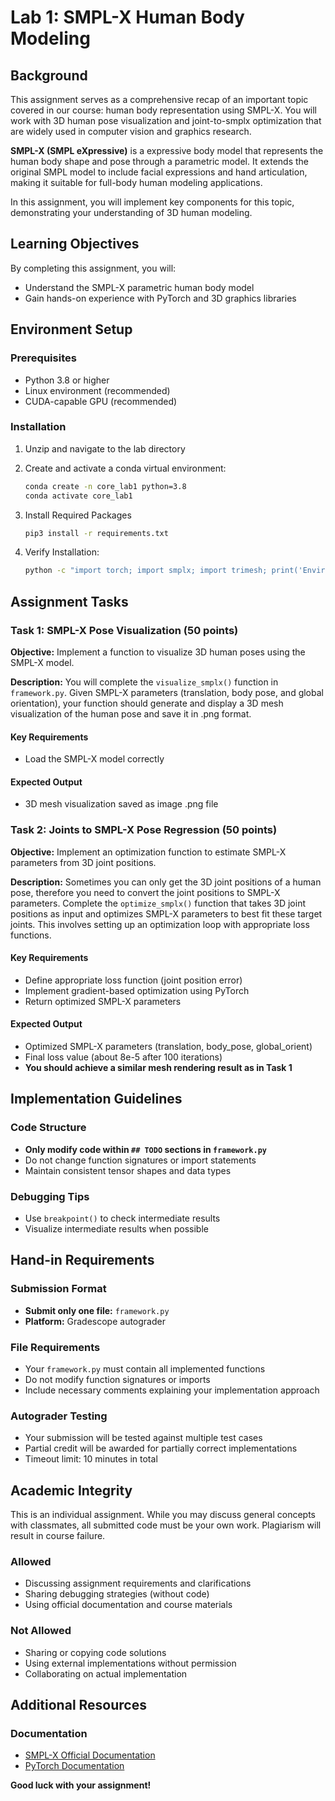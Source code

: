 # Lab 1: SMPL-X Human Body Modeling

## Background

This assignment serves as a comprehensive recap of an important topic covered in our course: human body representation using SMPL-X. You will work with 3D human pose visualization and joint-to-smplx optimization that are widely used in computer vision and graphics research.

**SMPL-X (SMPL eXpressive)** is a expressive body model that represents the human body shape and pose through a parametric model. It extends the original SMPL model to include facial expressions and hand articulation, making it suitable for full-body human modeling applications.

In this assignment, you will implement key components for this topic, demonstrating your understanding of 3D human modeling.

## Learning Objectives

By completing this assignment, you will:

- Understand the SMPL-X parametric human body model
- Gain hands-on experience with PyTorch and 3D graphics libraries

## Environment Setup

### Prerequisites

- Python 3.8 or higher
- Linux environment (recommended)
- CUDA-capable GPU (recommended)

### Installation

1. Unzip and navigate to the lab directory

2. Create and activate a conda virtual environment:

    ```bash
    conda create -n core_lab1 python=3.8
    conda activate core_lab1
    ```

3. Install Required Packages
    ```bash
    pip3 install -r requirements.txt
    ```

4. Verify Installation:

    ```bash
    python -c "import torch; import smplx; import trimesh; print('Environment setup successful')"
    ```

## Assignment Tasks

### Task 1: SMPL-X Pose Visualization (50 points)

**Objective:** Implement a function to visualize 3D human poses using the SMPL-X model.

**Description:** You will complete the `visualize_smplx()` function in `framework.py`. Given SMPL-X parameters (translation, body pose, and global orientation), your function should generate and display a 3D mesh visualization of the human pose and save it in .png format.

#### Key Requirements

- Load the SMPL-X model correctly


#### Expected Output

- 3D mesh visualization saved as image .png file


### Task 2: Joints to SMPL-X Pose Regression (50 points)

**Objective:** Implement an optimization function to estimate SMPL-X parameters from 3D joint positions.

**Description:** Sometimes you can only get the 3D joint positions of a human pose, therefore you need to convert the joint positions to SMPL-X parameters. Complete the `optimize_smplx()` function that takes 3D joint positions as input and optimizes SMPL-X parameters to best fit these target joints. This involves setting up an optimization loop with appropriate loss functions.

#### Key Requirements

- Define appropriate loss function (joint position error)
- Implement gradient-based optimization using PyTorch
- Return optimized SMPL-X parameters


#### Expected Output

- Optimized SMPL-X parameters (translation, body_pose, global_orient)
- Final loss value (about 8e-5 after 100 iterations)
- **You should achieve a similar mesh rendering result as in Task 1**

## Implementation Guidelines

### Code Structure

- **Only modify code within `## TODO` sections in `framework.py`**
- Do not change function signatures or import statements
- Maintain consistent tensor shapes and data types


### Debugging Tips

- Use `breakpoint()` to check intermediate results
- Visualize intermediate results when possible


## Hand-in Requirements

### Submission Format

- **Submit only one file:** `framework.py`
- **Platform:** Gradescope autograder


### File Requirements

- Your `framework.py` must contain all implemented functions
- Do not modify function signatures or imports
- Include necessary comments explaining your implementation approach

### Autograder Testing

- Your submission will be tested against multiple test cases
- Partial credit will be awarded for partially correct implementations
- Timeout limit: 10 minutes in total


## Academic Integrity

This is an individual assignment. While you may discuss general concepts with classmates, all submitted code must be your own work. Plagiarism will result in course failure.

### Allowed

- Discussing assignment requirements and clarifications
- Sharing debugging strategies (without code)
- Using official documentation and course materials

### Not Allowed

- Sharing or copying code solutions
- Using external implementations without permission
- Collaborating on actual implementation

## Additional Resources

### Documentation

- [SMPL-X Official Documentation](https://smpl-x.is.tue.mpg.de/)
- [PyTorch Documentation](https://pytorch.org/docs/)


**Good luck with your assignment!**